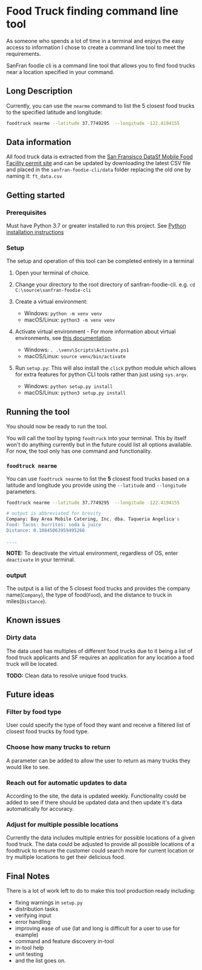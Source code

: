 # Food Truck finding command line tool

As someone who spends a lot of time in a terminal and enjoys the easy access to information I chose to create a command line tool to meet the requirements.

SanFran foodie cli is a command line tool that allows you to find food trucks near a location specified in your command.

## Long Description

Currently, you can use the `nearme` command to list the 5 closest food trucks to the specified latitude and longitude:

```bash
foodtruck nearme --latitude 37.7749295  --longitude -122.4194155
```

## Data information

All food truck data is extracted from the [San Fransisco DataSf Mobile Food Facility permit site](https://data.sfgov.org/Economy-and-Community/Mobile-Food-Facility-Permit/rqzj-sfat/data) and can be updated by downloading the latest CSV file and placed in the `sanfran-foodie-cli/data` folder replacing the old one by naming it: `ft_data.csv`

## Getting started

### Prerequisites

Must have Python 3.7 or greater installed to run this project.
See [Python installation instructions](https://www.python.org/downloads/)

### Setup

The setup and operation of this tool can be completed entirely in a terminal

1. Open your terminal of choice.
1. Change your directory to the root directory of sanfran-foodie-cli. e.g. `cd C:\source\sanfran-foodie-cli`
1. Create a virtual environment:

    - Windows: `python -m venv venv`
    - macOS/Linux: `python3 -m venv venv`
1. Activate virtual environment - For more information about virtual environments, see [this documentation](https://docs.python.org/3/tutorial/venv.html).

    - Windows: `. .\venv\Scripts\Activate.ps1`
    - macOS/Linux: `source venv/bin/activate`

1. Run `setup.py`: This will also install the `click` python module which allows for extra features for python CLI tools rather than just using `sys.argv`.

    - Windows: `python setup.py install`
    - macOS/Linux: `python3 setup.py install`

## Running the tool

You should now be ready to run the tool.

You will call the tool by typing `foodtruck` into your terminal. This by itself won't do anything currently but in the future could list all options available. For now, the tool only has one command and functionality.

### `foodtruck nearme`

You can use `foodtruck nearme` to list the **5** closest food trucks based on a latitude and longitude you provide using the `--latitude` and `--longitude` parameters.

```bash
foodtruck nearme --latitude 37.7749295  --longitude -122.4194155

# output is abbreviated for brevity
Company: Bay Area Mobile Catering, Inc. dba. Taqueria Angelica's
Food: Tacos: burritos: soda & juice
Distance: 0.10845063959495266

....
```

**NOTE:** To deactivate the virtual environment, regardless of OS, enter `deactivate` in your terminal.

### output

The output is a list of the 5 closest food trucks and provides the company name(`Company`), the type of food(`Food`), and the distance to truck in miles(`Distance`).

## Known issues

### Dirty data

The data used has multiples of different food trucks due to it being a list of food truck applicants and SF requires an application for any location a food truck will be located.

**TODO:** Clean data to resolve unique food trucks.

## Future ideas

### Filter by food type

User could specify the type of food they want and receive a filtered list of closest food trucks by food type.

### Choose how many trucks to return

A parameter can be added to allow the user to return as many trucks they would like to see.

### Reach out for automatic updates to data

According to the site, the data is updated weekly. Functionality could be added to see if there should be updated data and then update it's data automatically for accuracy.

### Adjust for multiple possible locations

Currently the data includes multiple entries for possible locations of a given food truck. The data could be adjusted to provide all possible locations of a foodtruck to ensure the customer could search more for current location or try multiple locations to get their delicious food.

## Final Notes

There is a lot of work left to do to make this tool production ready including:

- fixing warnings in `setup.py`
- distribution tasks
- verifying input
- error handling
- improving ease of use (lat and long is difficult for a user to use for example)
- command and feature discovery in-tool
- in-tool help
- unit testing
- and the list goes on.
